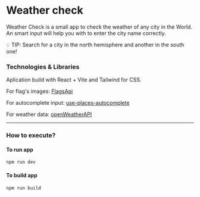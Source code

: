 # Weather check
Weather Check is a small app to check the weather of any city in the World. An smart input will help you with to enter the city name correctly.

💡 TIP: Search for a city in the north hemisphere and another in the south one!

### Technologies & Libraries
Aplication build with React + Vite and Tailwind for CSS. 

For flag's images: [FlagsApi](https://flagsapi.com/)

For autocomplete input: [use-places-autocomplete](https://www.npmjs.com/package/use-places-autocomplete)

For weather data: [openWeatherAPI](https://openweathermap.org/api)

---

### How to execute?

#### To run app
```npm run dev```

#### To build app
```npm run build```
